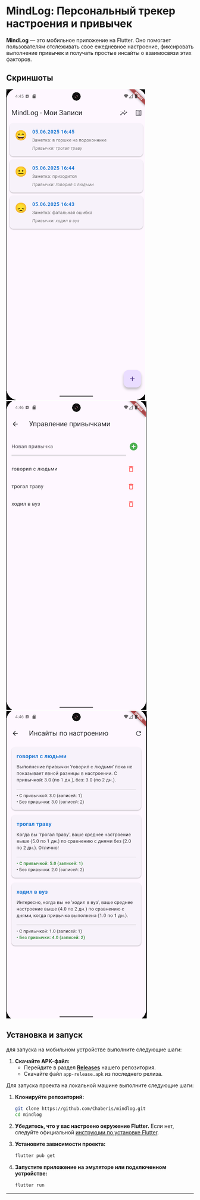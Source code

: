 # MindLog: Персональный трекер настроения и привычек

**MindLog** — это мобильное приложение на Flutter. Оно помогает пользователям отслеживать свое ежедневное настроение, фиксировать выполнение привычек и получать простые инсайты о взаимосвязи этих факторов.


## Скриншоты


![Скриншот Главного экрана](screenshots/main_screen.png)
![Скриншот Добавления записи](screenshots/add_entry_screen.png)
![Скриншот Инсайтов](screenshots/insights_screen.png)


## Установка и запуск

для запуска на мобильном устройстве выполните следующие шаги:

1.  **Скачайте APK-файл:**
    *   Перейдите в раздел **[Releases](https://github.com/Chaberis/mindlog/releases)** нашего репозитория.
    *   Скачайте файл `app-release.apk` из последнего релиза.

Для запуска проекта на локальной машине выполните следующие шаги:

1.  **Клонируйте репозиторий:**
    ```bash
    git clone https://github.com/Chaberis/mindlog.git
    cd mindlog
    ```

2.  **Убедитесь, что у вас настроено окружение Flutter.**
    Если нет, следуйте официальной [инструкции по установке Flutter](https://flutter.dev/docs/get-started/install).

3.  **Установите зависимости проекта:**
    ```bash
    flutter pub get
    ```

4.  **Запустите приложение на эмуляторе или подключенном устройстве:**
    ```bash
    flutter run
    ```
---
